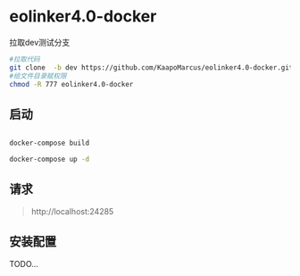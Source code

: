 # eolinker4.0-docker

拉取dev测试分支 
```bash
#拉取代码
git clone  -b dev https://github.com/KaapoMarcus/eolinker4.0-docker.git
#给文件目录赋权限
chmod -R 777 eolinker4.0-docker
```
## 启动

```bash

docker-compose build

docker-compose up -d

```

## 请求

> http://localhost:24285

## 安装配置

TODO...
